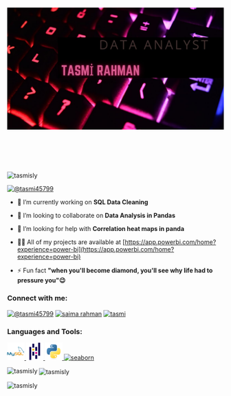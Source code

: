 ![logo](https://github.com/tasmisly/t-a-s-mi/blob/main/1.jpg)
<h1 align="center">  </h1> </br> 
<h1 align="center"> </h1>
<h3 align="center"> </h3>

<p align="left"> <img src="https://komarev.com/ghpvc/?username=tasmisly&label=Profile%20views&color=0e75b6&style=flat" alt="tasmisly" /> </p>

<p align="left"> <a href="https://twitter.com/@tasmi45799" target="blank"><img src="https://img.shields.io/twitter/follow/tasmi45799?logo=twitter&style=for-the-badge" alt="@tasmi45799" /></a> </p>

- 🔭 I’m currently working on **SQL Data Cleaning**

- 👯 I’m looking to collaborate on **Data Analysis in Pandas**

- 🤝 I’m looking for help with **Correlation heat maps in panda**

- 👨‍💻 All of my projects are available at [https://app.powerbi.com/home?experience=power-bi](https://app.powerbi.com/home?experience=power-bi)

- ⚡ Fun fact **"when you'll become diamond, you'll see why life had to pressure you"😉**

<h3 align="left">Connect with me:</h3>
<p align="left">
<a href="https://twitter.com/@tasmi45799" target="blank"><img align="center" src="https://raw.githubusercontent.com/rahuldkjain/github-profile-readme-generator/master/src/images/icons/Social/twitter.svg" alt="@tasmi45799" height="30" width="40" /></a>
<a href="https://linkedin.com/in/saima-rahman-47885a167" target="blank"><img align="center" src="https://raw.githubusercontent.com/rahuldkjain/github-profile-readme-generator/master/src/images/icons/Social/linked-in-alt.svg" alt="saima rahman" height="30" width="40" /></a>
<a href="https://dribbble.com/tasmi" target="blank"><img align="center" src="https://raw.githubusercontent.com/rahuldkjain/github-profile-readme-generator/master/src/images/icons/Social/dribbble.svg" alt="tasmi" height="30" width="40" /></a>
</p>

<h3 align="left">Languages and Tools:</h3>
<p align="left"> <a href="https://www.mysql.com/" target="_blank" rel="noreferrer"> <img src="https://raw.githubusercontent.com/devicons/devicon/master/icons/mysql/mysql-original-wordmark.svg" alt="mysql" width="40" height="40"/> </a> <a href="https://pandas.pydata.org/" target="_blank" rel="noreferrer"> <img src="https://raw.githubusercontent.com/devicons/devicon/2ae2a900d2f041da66e950e4d48052658d850630/icons/pandas/pandas-original.svg" alt="pandas" width="40" height="40"/> </a> <a href="https://www.python.org" target="_blank" rel="noreferrer"> <img src="https://raw.githubusercontent.com/devicons/devicon/master/icons/python/python-original.svg" alt="python" width="40" height="40"/> </a> <a href="https://seaborn.pydata.org/" target="_blank" rel="noreferrer"> <img src="https://seaborn.pydata.org/_images/logo-mark-lightbg.svg" alt="seaborn" width="40" height="40"/> </a> </p>

<p><img align="left" src="https://github-readme-stats.vercel.app/api/top-langs?username=tasmisly&show_icons=true&locale=en&layout=compact" alt="tasmisly" /></p>

<p>&nbsp;<img align="center" src="https://github-readme-stats.vercel.app/api?username=tasmisly&show_icons=true&locale=en" alt="tasmisly" /></p>

<p><img align="center" src="https://github-readme-streak-stats.herokuapp.com/?user=tasmisly&" alt="tasmisly" /></p>
